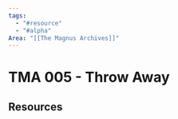 ```yaml
---
tags:
  - "#resource"
  - "#alpha"
Area: "[[The Magnus Archives]]"
---
```


# TMA 005 - Throw Away


## Resources


